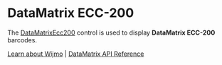 DataMatrix ECC-200
==================

The [DataMatrixEcc200](https://www.grapecity.com/wijmo/api/classes/wijmo_barcode_specialized.datamatrixecc200.html) control is used to display **DataMatrix ECC-200** barcodes.

[Learn about Wijmo](https://www.grapecity.com/wijmo) | [DataMatrix API Reference](https://www.grapecity.com/wijmo/api/classes/wijmo_barcode_specialized.datamatrixecc200.html)